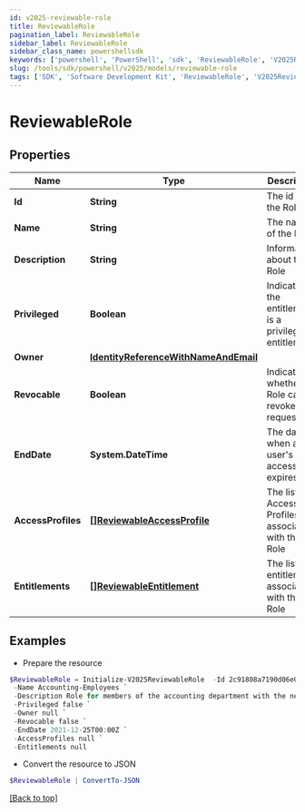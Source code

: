 ```yaml
---
id: v2025-reviewable-role
title: ReviewableRole
pagination_label: ReviewableRole
sidebar_label: ReviewableRole
sidebar_class_name: powershellsdk
keywords: ['powershell', 'PowerShell', 'sdk', 'ReviewableRole', 'V2025ReviewableRole'] 
slug: /tools/sdk/powershell/v2025/models/reviewable-role
tags: ['SDK', 'Software Development Kit', 'ReviewableRole', 'V2025ReviewableRole']
---
```



# ReviewableRole

## Properties

Name | Type | Description | Notes
------------ | ------------- | ------------- | -------------
**Id** | **String** | The id for the Role | [optional] 
**Name** | **String** | The name of the Role | [optional] 
**Description** | **String** | Information about the Role | [optional] 
**Privileged** | **Boolean** | Indicates if the entitlement is a privileged entitlement | [optional] 
**Owner** | [**IdentityReferenceWithNameAndEmail**](identity-reference-with-name-and-email) |  | [optional] 
**Revocable** | **Boolean** | Indicates whether the Role can be revoked or requested | [optional] 
**EndDate** | **System.DateTime** | The date when a user's access expires. | [optional] 
**AccessProfiles** | [**[]ReviewableAccessProfile**](reviewable-access-profile) | The list of Access Profiles associated with this Role | [optional] 
**Entitlements** | [**[]ReviewableEntitlement**](reviewable-entitlement) | The list of entitlements associated with this Role | [optional] 

## Examples

- Prepare the resource
```powershell
$ReviewableRole = Initialize-V2025ReviewableRole  -Id 2c91808a7190d06e0171993907fd0794 `
 -Name Accounting-Employees `
 -Description Role for members of the accounting department with the necessary Access Profiles `
 -Privileged false `
 -Owner null `
 -Revocable false `
 -EndDate 2021-12-25T00:00Z `
 -AccessProfiles null `
 -Entitlements null
```

- Convert the resource to JSON
```powershell
$ReviewableRole | ConvertTo-JSON
```


[[Back to top]](#) 

